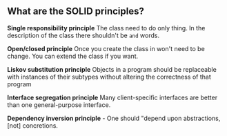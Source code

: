 ## What are the SOLID principles?
**Single responsibility principle**
The class need to do only thing. In the description of the class there shouldn't be `and` words.


**Open/closed principle**
Once you create the class in won't need to be change. You can extend the class if you want.

**Liskov substitution principle**
 Objects in a program should be replaceable with instances of their subtypes without altering the correctness of that program

**Interface segregation principle**
Many client-specific interfaces are better than one general-purpose interface.

**Dependency inversion principle** - 
One should "depend upon abstractions, [not] concretions.

